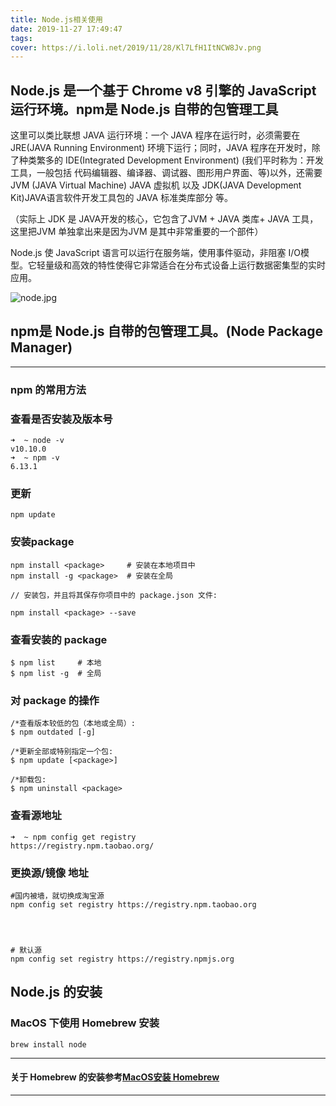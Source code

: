 ```yaml
---
title: Node.js相关使用
date: 2019-11-27 17:49:47
tags:
cover: https://i.loli.net/2019/11/28/Kl7LfH1ItNCW8Jv.png
---
```

## Node.js 是一个基于 Chrome v8 引擎的 JavaScript 运行环境。npm是 Node.js 自带的包管理工具

<!--more-->

这里可以类比联想 JAVA 运行环境：一个 JAVA 程序在运行时，必须需要在 JRE(JAVA Running Environment) 环境下运行；同时，JAVA 程序在开发时，除了种类繁多的 IDE(Integrated Development Environment) (我们平时称为：开发工具，一般包括 代码编辑器、编译器、调试器、图形用户界面、等)以外，还需要 JVM (JAVA Virtual Machine) JAVA 虚拟机 以及 JDK(JAVA Development Kit)JAVA语言软件开发工具包的 JAVA 标准类库部分 等。

（实际上 JDK 是 JAVA开发的核心，它包含了JVM + JAVA 类库+ JAVA 工具，这里把JVM 单独拿出来是因为JVM 是其中非常重要的一个部件）

Node.js 使 JavaScript 语言可以运行在服务端，使用事件驱动，非阻塞 I/O模型。它轻量级和高效的特性使得它非常适合在分布式设备上运行数据密集型的实时应用。

![node.jpg](https://i.loli.net/2019/11/28/Kl7LfH1ItNCW8Jv.png)

## npm是 Node.js 自带的包管理工具。(Node Package Manager)

---

### npm 的常用方法
### 查看是否安装及版本号
```
➜  ~ node -v
v10.10.0
➜  ~ npm -v
6.13.1
```

### 更新
```
npm update
```

### 安装package
```
npm install <package>     # 安装在本地项目中 
npm install -g <package>  # 安装在全局  

// 安装包，并且将其保存你项目中的 package.json 文件: 

npm install <package> --save  

```
### 查看安装的 package
```
$ npm list     # 本地
$ npm list -g  # 全局  
```

### 对 package 的操作
```
/*查看版本较低的包（本地或全局）:
$ npm outdated [-g]  

/*更新全部或特别指定一个包:
$ npm update [<package>]  

/*卸载包:
$ npm uninstall <package>  
```

### 查看源地址
```
➜  ~ npm config get registry
https://registry.npm.taobao.org/
```
### 更换源/镜像 地址
```
#国内被墙，就切换成淘宝源
npm config set registry https://registry.npm.taobao.org




# 默认源
npm config set registry https://registry.npmjs.org

```

## Node.js 的安装

### MacOS 下使用 Homebrew 安装
```
brew install node 
```

---

#### 关于 Homebrew 的安装参考[MacOS安装 Homebrew](https://kajiter.github.io/)

---
